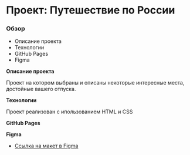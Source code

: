 # Проект: Путешествие по России

### Обзор
* Описание проекта
* Технологии
* GitHub Pages
* Figma

**Описание проекта**

Проект на котором выбраны и описаны некоторые интересные места, достойные вашего отпуска.

**Технологии**

Проект реализован с ипользованием HTML и CSS

**GitHub Pages**

**Figma**

* [Ссылка на макет в Figma](https://www.figma.com/file/5S2WSbEFL6awjVWJ0NWL8Q/Sprint-3_-Russia-_-desktop-mobile?node-id=28503%3A0)
